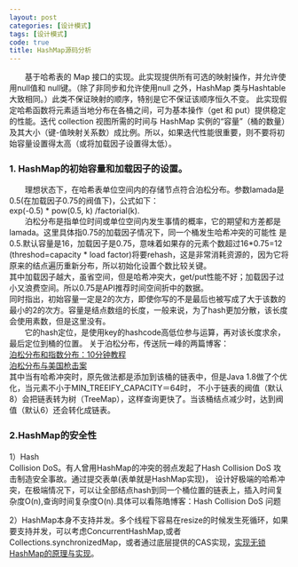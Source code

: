 ```yaml
---
layout: post
categories: [设计模式]
tags: [设计模式]
code: true
title: HashMap源码分析
---
```


&emsp;&emsp;基于哈希表的 Map 接口的实现。此实现提供所有可选的映射操作，并允许使用null值和 null键。（除了非同步和允许使用null 之外，HashMap 类与Hashtable大致相同。）此类不保证映射的顺序，特别是它不保证该顺序恒久不变。        此实现假定哈希函数将元素适当地分布在各桶之间，可为基本操作（get 和 put）提供稳定的性能。迭代 collection 视图所需的时间与 HashMap 实例的“容量”（桶的数量）及其大小（键-值映射关系数）成比例。所以，如果迭代性能很重要，则不要将初始容量设置得太高（或将加载因子设置得太低）。  

 ### 1. HashMap的初始容量和加载因子的设置。

&emsp;&emsp;理想状态下，在哈希表单位空间内的存储节点符合泊松分布。参数lamada是0.5(在加载因子0.75的阀值下)，公式如下：  
exp(-0.5) * pow(0.5, k) /factorial(k).  
&emsp;&emsp;泊松分布是指单位时间或单位空间内发生事情的概率，它的期望和方差都是lamada。这里具体指0.75的加载因子情况下，同一个桶发生哈希冲突的可能性
是0.5.默认容量是16，加载因子是0.75，意味着如果存的元素个数超过16*0.75=12
 (threshod=capacity * load factor)将要rehash，这是非常消耗资源的，因为它将原来的结点遍历重新分布，所以初始化设置个数比较关键。    
其中加载因子越大，虽省空间，但是哈希冲突大，get/put性能不好；加载因子过小又浪费空间。所以0.75是API推荐时间空间折中的数据。  
同时指出，初始容量一定是2的次方，即使你写的不是最后也被写成了大于该数的最小的2的次方。容量是结点数组的长度，一般来说，为了hash更加分散，该长度会使用素数，但是这里没有。  
&emsp;&emsp;它的hash定位，是使用key的hashcode高低位参与运算，再对该长度求余，最后定位到桶的位置。
关于泊松分布，传送阮一峰的两篇博客：  
[泊松分布和指数分布：10分钟教程](http://www.ruanyifeng.com/blog/2015/06/poisson-distribution.html)  
[泊松分布与美国枪击案](http://www.ruanyifeng.com/blog/2013/01/poisson_distribution.html)  
其中当有哈希冲突时，原先做法都是添加到该桶的链表中，但是Java 1.8做了个优化，当元素不小于MIN_TREEIFY_CAPACITY＝64时，
不小于链表的阀值（默认8）会把链表转为树（TreeMap），这样查询更快了。当该桶结点减少时，达到阀值（默认6）还会转化成链表。  


### 2.HashMap的安全性  


1）Hash  
 Collision DoS。有人曾用HashMap的冲突的弱点发起了Hash Collision DoS 攻击制造安全事故。通过提交表单(表单就是HashMap实现)，
设计好极端的哈希冲突，在极端情况下，可以让全部结点hash到同一个桶位置的链表上，插入时间复杂度O(n),查询时间复杂度O(n).具体可以看陈皓博客：Hash Collision DoS 问题

2）HashMap本身不支持并发。多个线程下容易在resize的时候发生死循环，如果要支持并发，可以考虑ConcurrentHashMap,或者
Collections.synchronizedMap，或者通过底层提供的CAS实现，[实现无锁HashMap的原理与实现](http://coolshell.cn/articles/9703.html)。